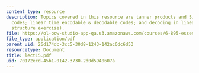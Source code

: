 ```yaml
---
content_type: resource
description: Topics covered in this resource are tanner products and Sipser-Spielman
  codes; linear time encodable & decodable codes; and decoding in linear time (data
  structure exercise).
file: https://ol-ocw-studio-app-qa.s3.amazonaws.com/courses/6-895-essential-coding-theory-fall-2004/70172ecd45b1014237302d0d5940607a_lect15.pdf
file_type: application/pdf
parent_uid: 26d174dc-3cc5-30d8-1243-142ac6dc6d53
resourcetype: Document
title: lect15.pdf
uid: 70172ecd-45b1-0142-3730-2d0d5940607a
---
```

